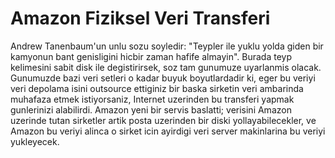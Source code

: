 # Amazon Fiziksel Veri Transferi

Andrew Tanenbaum'un unlu sozu soyledir: "Teypler ile yuklu yolda giden
bir kamyonun bant genisligini hicbir zaman hafife almayin". Burada
teyp kelimesini sabit disk ile degistirirsek, soz tam gunumuze
uyarlanmis olacak. Gunumuzde bazi veri setleri o kadar buyuk
boyutlardadir ki, eger bu veriyi veri depolama isini outsource
ettiginiz bir baska sirketin veri ambarinda muhafaza etmek
istiyorsaniz, Internet uzerinden bu transferi yapmak gunlerinizi
alabilirdi. Amazon yeni bir servis baslatti; verisini Amazon uzerinde
tutan sirketler artik posta uzerinden bir diski yollayabilecekler, ve
Amazon bu veriyi alinca o sirket icin ayirdigi veri server makinlarina
bu veriyi yukleyecek.


